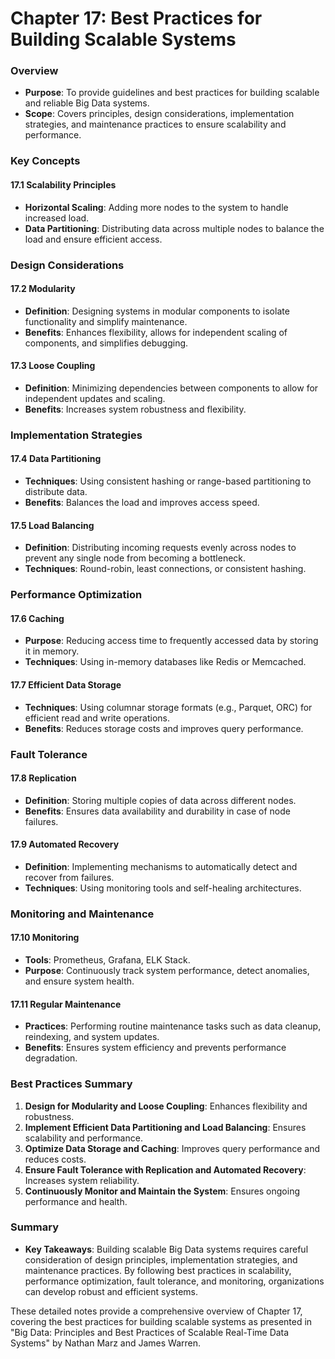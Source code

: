 # Chapter 17: Best Practices for Building Scalable Systems

### Overview
- **Purpose**: To provide guidelines and best practices for building scalable and reliable Big Data systems.
- **Scope**: Covers principles, design considerations, implementation strategies, and maintenance practices to ensure scalability and performance.

### Key Concepts

#### 17.1 Scalability Principles
- **Horizontal Scaling**: Adding more nodes to the system to handle increased load.
- **Data Partitioning**: Distributing data across multiple nodes to balance the load and ensure efficient access.

### Design Considerations

#### 17.2 Modularity
- **Definition**: Designing systems in modular components to isolate functionality and simplify maintenance.
- **Benefits**: Enhances flexibility, allows for independent scaling of components, and simplifies debugging.

#### 17.3 Loose Coupling
- **Definition**: Minimizing dependencies between components to allow for independent updates and scaling.
- **Benefits**: Increases system robustness and flexibility.

### Implementation Strategies

#### 17.4 Data Partitioning
- **Techniques**: Using consistent hashing or range-based partitioning to distribute data.
- **Benefits**: Balances the load and improves access speed.

#### 17.5 Load Balancing
- **Definition**: Distributing incoming requests evenly across nodes to prevent any single node from becoming a bottleneck.
- **Techniques**: Round-robin, least connections, or consistent hashing.

### Performance Optimization

#### 17.6 Caching
- **Purpose**: Reducing access time to frequently accessed data by storing it in memory.
- **Techniques**: Using in-memory databases like Redis or Memcached.

#### 17.7 Efficient Data Storage
- **Techniques**: Using columnar storage formats (e.g., Parquet, ORC) for efficient read and write operations.
- **Benefits**: Reduces storage costs and improves query performance.

### Fault Tolerance

#### 17.8 Replication
- **Definition**: Storing multiple copies of data across different nodes.
- **Benefits**: Ensures data availability and durability in case of node failures.

#### 17.9 Automated Recovery
- **Definition**: Implementing mechanisms to automatically detect and recover from failures.
- **Techniques**: Using monitoring tools and self-healing architectures.

### Monitoring and Maintenance

#### 17.10 Monitoring
- **Tools**: Prometheus, Grafana, ELK Stack.
- **Purpose**: Continuously track system performance, detect anomalies, and ensure system health.

#### 17.11 Regular Maintenance
- **Practices**: Performing routine maintenance tasks such as data cleanup, reindexing, and system updates.
- **Benefits**: Ensures system efficiency and prevents performance degradation.

### Best Practices Summary
1. **Design for Modularity and Loose Coupling**: Enhances flexibility and robustness.
2. **Implement Efficient Data Partitioning and Load Balancing**: Ensures scalability and performance.
3. **Optimize Data Storage and Caching**: Improves query performance and reduces costs.
4. **Ensure Fault Tolerance with Replication and Automated Recovery**: Increases system reliability.
5. **Continuously Monitor and Maintain the System**: Ensures ongoing performance and health.

### Summary
- **Key Takeaways**: Building scalable Big Data systems requires careful consideration of design principles, implementation strategies, and maintenance practices. By following best practices in scalability, performance optimization, fault tolerance, and monitoring, organizations can develop robust and efficient systems.

These detailed notes provide a comprehensive overview of Chapter 17, covering the best practices for building scalable systems as presented in "Big Data: Principles and Best Practices of Scalable Real-Time Data Systems" by Nathan Marz and James Warren.
